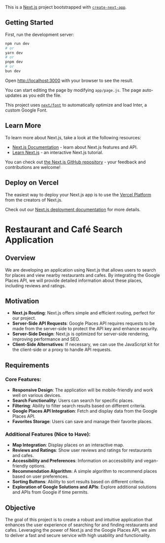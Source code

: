 This is a [Next.js](https://nextjs.org/) project bootstrapped with [`create-next-app`](https://github.com/vercel/next.js/tree/canary/packages/create-next-app).

## Getting Started

First, run the development server:

```bash
npm run dev
# or
yarn dev
# or
pnpm dev
# or
bun dev
```

Open [http://localhost:3000](http://localhost:3000) with your browser to see the result.

You can start editing the page by modifying `app/page.js`. The page auto-updates as you edit the file.

This project uses [`next/font`](https://nextjs.org/docs/basic-features/font-optimization) to automatically optimize and load Inter, a custom Google Font.

## Learn More

To learn more about Next.js, take a look at the following resources:

- [Next.js Documentation](https://nextjs.org/docs) - learn about Next.js features and API.
- [Learn Next.js](https://nextjs.org/learn) - an interactive Next.js tutorial.

You can check out [the Next.js GitHub repository](https://github.com/vercel/next.js/) - your feedback and contributions are welcome!

## Deploy on Vercel

The easiest way to deploy your Next.js app is to use the [Vercel Platform](https://vercel.com/new?utm_medium=default-template&filter=next.js&utm_source=create-next-app&utm_campaign=create-next-app-readme) from the creators of Next.js.

Check out our [Next.js deployment documentation](https://nextjs.org/docs/deployment) for more details.



# Restaurant and Café Search Application
## Overview

We are developing an application using Next.js that allows users to search for places and view nearby restaurants and cafes. By integrating the Google Places API, we will provide detailed information about these places, including reviews and ratings.

## Motivation

- **Next.js Routing**: Next.js offers simple and efficient routing, perfect for our project.
- **Server-Side API Requests**: Google Places API requires requests to be made from the server-side to protect the API key and enhance security.
- **Server-Side Design**: Next.js is optimized for server-side rendering, improving performance and SEO.
- **Client-Side Alternatives**: If necessary, we can use the JavaScript kit for the client-side or a proxy to handle API requests.

## Requirements

### Core Features:
- **Responsive Design**: The application will be mobile-friendly and work well on various devices.
- **Search Functionality**: Users can search for specific places.
- **Filtering**: Ability to filter search results based on different criteria.
- **Google Places API Integration**: Fetch and display data from the Google Places API.
- **Favorites Storage**: Users can save and manage their favorite places.

### Additional Features (Nice to Have):
- **Map Integration**: Display places on an interactive map.
- **Reviews and Ratings**: Show user reviews and ratings for restaurants and cafes.
- **Accessibility and Preferences**: Information on accessibility and vegan-friendly options.
- **Recommendation Algorithm**: A simple algorithm to recommend places based on user preferences.
- **Sorting Buttons**: Ability to sort results based on different criteria.
- **Exploration of Google Solutions and APIs**: Explore additional solutions and APIs from Google if time permits.

## Objective

The goal of this project is to create a robust and intuitive application that enhances the user experience of searching for and finding restaurants and cafes. Leveraging the power of Next.js and the Google Places API, we aim to deliver a fast and secure service with high usability and functionality.
